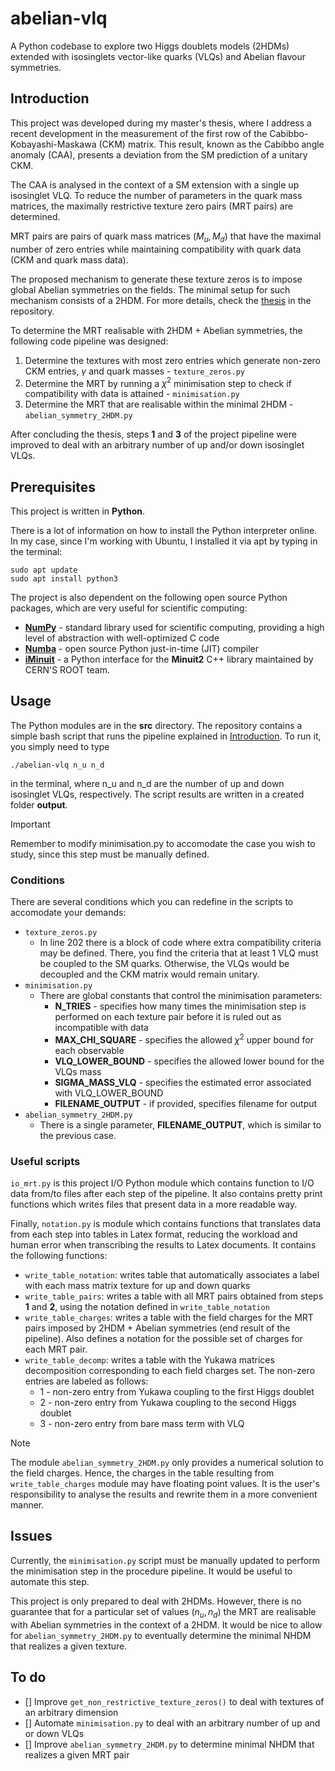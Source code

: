 # abelian-vlq

A Python codebase to explore two Higgs doublets models (2HDMs) extended with isosinglets vector-like quarks (VLQs) and Abelian flavour symmetries.

## Introduction

This project was developed during my master's thesis, where I address a recent development in the measurement of the first row of the Cabibbo-Kobayashi-Maskawa (CKM) matrix. This
result, known as the Cabibbo angle anomaly (CAA), presents a deviation from the SM prediction of a unitary CKM. 

The CAA is analysed in the context of a SM extension with a single up isosinglet VLQ. To reduce the number of parameters in the 
quark mass matrices, the maximally restrictive texture zero pairs (MRT pairs) are determined.

MRT pairs are pairs of quark mass matrices
$(M_u, M_d)$ that have the maximal number of zero entries while maintaining compatibility with quark data (CKM and quark mass data).

The proposed mechanism to generate these texture zeros is to impose global Abelian symmetries on the fields.
The minimal setup for such mechanism consists of a 2HDM. For more details, check the [thesis](Thesis.pdf) in the repository.

To determine the MRT realisable with 2HDM + Abelian symmetries, the following code pipeline was designed:

1. Determine the textures with most zero entries which generate non-zero CKM entries, $\gamma$ and quark masses - `texture_zeros.py`
2. Determine the MRT by running a $\chi^2$ minimisation step to check if compatibility with data is attained - `minimisation.py`
3. Determine the MRT that are realisable within the minimal 2HDM - `abelian_symmetry_2HDM.py`

After concluding the thesis, steps **1** and **3** of the project pipeline were improved to deal with an arbitrary number of up and/or down isosinglet VLQs.

## Prerequisites

This project is written in **Python**.

There is a lot of information on
how to install the Python interpreter online. In my case, since I'm working with Ubuntu, I installed it via apt by typing in the terminal:

```
sudo apt update
sudo apt install python3
```

The project is also dependent on the following open source Python packages, which are very useful for scientific computing:

- [**NumPy**](https://numpy.org/install/) - standard library used for scientific computing, providing a high level of abstraction with well-optimized C code
- [**Numba**](https://numba.readthedocs.io/en/stable/user/installing.html) - open source Python just-in-time (JIT) compiler
- [**iMinuit**](https://scikit-hep.org/iminuit/install.html) - a Python interface for the **Minuit2** C++ library maintained by CERN'S ROOT team.

## Usage

The Python modules are in the **src** directory. The repository contains a simple bash script that runs the pipeline explained in [Introduction](#Introduction).
To run it, you simply need to type

`./abelian-vlq n_u n_d`

in the terminal, where n_u and n_d are the number of up and down isosinglet VLQs, respectively. The script results are written in a created folder **output**.

> [!IMPORTANT]
> Remember to modify minimisation.py to accomodate the case you wish to study, since this step must be manually defined.

### Conditions

There are several conditions which you can redefine in the scripts to accomodate your demands: 

- `texture_zeros.py`
    - In line 202 there is a block of code where extra compatibility criteria may be defined.
    There, you find the criteria that at least 1 VLQ must be coupled to the SM quarks. Otherwise, the VLQs would be decoupled and the CKM matrix would remain unitary.
- `minimisation.py`
    - There are global constants that control the minimisation parameters:
        - **N_TRIES** - specifies how many times the minimisation step is performed on each texture pair before it is ruled out as incompatible with data
        - **MAX_CHI_SQUARE** - specifies the allowed $\chi^2$ upper bound for each observable
        - **VLQ_LOWER_BOUND** - specifies the allowed lower bound for the VLQs mass
        - **SIGMA_MASS_VLQ** - specifies the estimated error associated with VLQ_LOWER_BOUND
        - **FILENAME_OUTPUT** - if provided, specifies filename for output
- `abelian_symmetry_2HDM.py`
    - There is a single parameter, **FILENAME_OUTPUT**, which is similar to the previous case.

### Useful scripts

`io_mrt.py` is this project I/O Python module which contains function to I/O data from/to files after each step of the pipeline. It also contains pretty print functions which writes files that present data in a more readable way.

Finally, `notation.py` is module which contains functions that translates data from each step into tables in Latex format, reducing the workload and human error when transcribing the results to Latex documents. It contains the following functions:

- `write_table_notation`: writes table that automatically associates a label with each mass matrix texture for up and down quarks 
- `write_table_pairs`: writes a table with all MRT pairs obtained from steps **1** and **2**, using the notation defined in `write_table_notation`
- `write_table_charges`: writes a table with the field charges for the MRT pairs imposed by 2HDM + Abelian symmetries (end result of the pipeline). Also defines a notation for the possible set of charges for each MRT pair.
- `write_table_decomp`: writes a table with the Yukawa matrices decomposition corresponding to each field charges set. The non-zero entries are labeled as follows:
    - 1 - non-zero entry from Yukawa coupling to the first Higgs doublet
    - 2 - non-zero entry from Yukawa coupling to the second Higgs doublet
    - 3 - non-zero entry from bare mass term with VLQ

> [!NOTE]
> The module `abelian_symmetry_2HDM.py` only provides a numerical solution to the field charges. Hence, the charges in the table resulting from `write_table_charges` module may have floating point values. It is the user's responsibility to analyse the results and rewrite them in a more convenient manner.

## Issues

Currently, the `minimisation.py` script must be manually updated to perform the minimisation step in the procedure pipeline. It would be useful to automate this step.

This project is only prepared to deal with 2HDMs. However, there is no guarantee that for a particular set of values $(n_u, n_d)$ the MRT are realisable
with Abelian symmetries in the context of a 2HDM. It would be nice to allow for `abelian_symmetry_2HDM.py` to eventually determine the minimal NHDM that realizes a given texture.

## To do

- [] Improve `get_non_restrictive_texture_zeros()` to deal with textures of an arbitrary dimension
- [] Automate `minimisation.py` to deal with an arbitrary number of up and or down VLQs
- [] Improve `abelian_symmetry_2HDM.py` to determine minimal NHDM that realizes a given MRT pair

